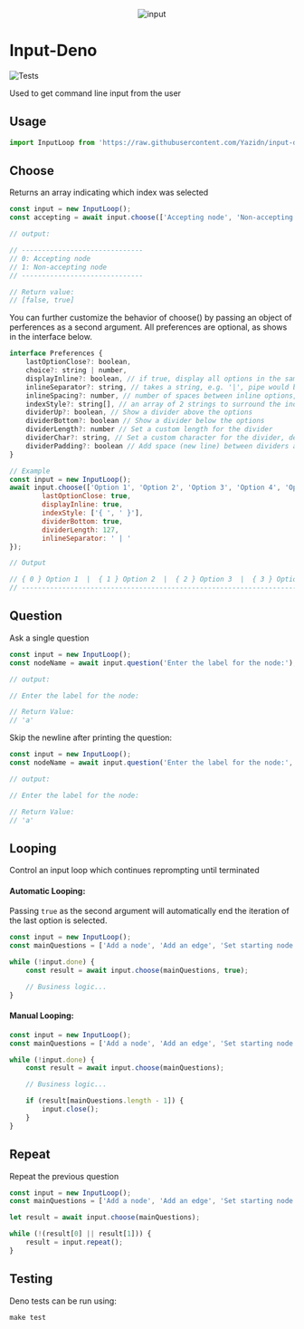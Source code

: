 <div align="center">

![input](https://raw.githubusercontent.com/keegandonley/input-deno/master/.github/input.png)

</div>

# Input-Deno

![Tests](https://github.com/keegandonley/input-deno/workflows/Tests/badge.svg)

Used to get command line input from the user

## Usage

```javascript
import InputLoop from 'https://raw.githubusercontent.com/Yazidn/input-deno/master/install/input.ts';
```

## Choose

Returns an array indicating which index was selected

```javascript
const input = new InputLoop();
const accepting = await input.choose(['Accepting node', 'Non-accepting node']);

// output:

// ------------------------------
// 0: Accepting node
// 1: Non-accepting node
// ------------------------------

// Return value:
// [false, true]
```

You can further customize the behavior of choose() by passing an object of perferences as a second argument.
All preferences are optional, as shows in the interface below.

```javascript
interface Preferences {
	lastOptionClose?: boolean,
	choice?: string | number,
	displayInline?: boolean, // if true, display all options in the same line
	inlineSeparator?: string, // takes a string, e.g. '|', pipe would be set as a separator instead of spaces.
	inlineSpacing?: number, // number of spaces between inline options, default is 2 (Only works when inlineSeparator is NOT set.)
	indexStyle?: string[], // an array of 2 strings to surround the index. e.g. ['[', ']']. Can be any string
	dividerUp?: boolean, // Show a divider above the options
	dividerBottom?: boolean // Show a divider below the options
	dividerLength?: number // Set a custom length for the divider
	dividerChar?: string, // Set a custom character for the divider, default is '-'
	dividerPadding?: boolean // Add space (new line) between dividers and options. 
}

// Example
const input = new InputLoop();
await input.choose(['Option 1', 'Option 2', 'Option 3', 'Option 4', 'Option 5', 'Option 6', 'Quit'], {
        lastOptionClose: true,
        displayInline: true,
        indexStyle: ['{ ', ' }'],
        dividerBottom: true,
		dividerLength: 127,
		inlineSeparator: ' | '
});

// Output

// { 0 } Option 1  |  { 1 } Option 2  |  { 2 } Option 3  |  { 3 } Option 4  |  { 4 } Option 5  |  { 5 } Option 6  |  { 6 } Quit  |  
// -------------------------------------------------------------------------------------------------------------------------------

```

## Question

Ask a single question

```javascript
const input = new InputLoop();
const nodeName = await input.question('Enter the label for the node:');

// output:

// Enter the label for the node:

// Return Value:
// 'a'
```

Skip the newline after printing the question:

```javascript
const input = new InputLoop();
const nodeName = await input.question('Enter the label for the node:', false);

// output:

// Enter the label for the node:

// Return Value:
// 'a'
```

## Looping

Control an input loop which continues reprompting until terminated

#### Automatic Looping:

Passing `true` as the second argument will automatically end the iteration of the last option is selected.

```javascript
const input = new InputLoop();
const mainQuestions = ['Add a node', 'Add an edge', 'Set starting node', 'Evaluate a string', 'Quit'];

while (!input.done) {
    const result = await input.choose(mainQuestions, true);

    // Business logic...
}
```

#### Manual Looping:

```javascript
const input = new InputLoop();
const mainQuestions = ['Add a node', 'Add an edge', 'Set starting node', 'Evaluate a string', 'Quit'];

while (!input.done) {
    const result = await input.choose(mainQuestions);

    // Business logic...

    if (result[mainQuestions.length - 1]) {
        input.close();
    }
}
```

## Repeat

Repeat the previous question

```javascript
const input = new InputLoop();
const mainQuestions = ['Add a node', 'Add an edge', 'Set starting node', 'Evaluate a string', 'Quit'];

let result = await input.choose(mainQuestions);

while (!(result[0] || result[1])) {
    result = input.repeat();
}
```

## Testing

Deno tests can be run using:

```
make test
```